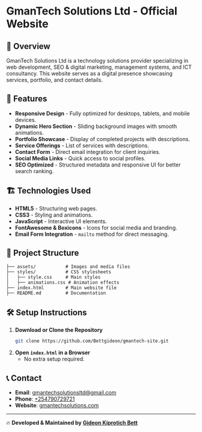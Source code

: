 # GmanTech Solutions Ltd - Official Website

## 🚀 Overview
GmanTech Solutions Ltd is a technology solutions provider specializing in web development, SEO & digital marketing, management systems, and ICT consultancy. This website serves as a digital presence showcasing services, portfolio, and contact details.

## 📌 Features
- **Responsive Design** - Fully optimized for desktops, tablets, and mobile devices.
- **Dynamic Hero Section** - Sliding background images with smooth animations.
- **Portfolio Showcase** - Display of completed projects with descriptions.
- **Service Offerings** - List of services with descriptions.
- **Contact Form** - Direct email integration for client inquiries.
- **Social Media Links** - Quick access to social profiles.
- **SEO Optimized** - Structured metadata and responsive UI for better search ranking.

## 🏗️ Technologies Used
- **HTML5** - Structuring web pages.
- **CSS3** - Styling and animations.
- **JavaScript** - Interactive UI elements.
- **FontAwesome & Boxicons** - Icons for social media and branding.
- **Email Form Integration** - `mailto` method for direct messaging.

## 📂 Project Structure
```
├── assets/           # Images and media files
├── styles/           # CSS stylesheets
│   ├── style.css     # Main styles
│   ├── animations.css # Animation effects
├── index.html        # Main website file
├── README.md         # Documentation
```

## 🛠️ Setup Instructions
1. **Download or Clone the Repository**
   ```bash
   git clone https://github.com/Bettgideon/gmantech-site.git
   ```
2. **Open `index.html` in a Browser**
   - No extra setup required.

## 📞 Contact
- **Email**: [gmantechsolutionsltd@gmail.com](mailto:gmantechsolutionsltd@gmail.com)
- **Phone**: [+254790729721](tel:+254790729721)
- **Website**: [gmantechsolutions.com](#)

---
🔥 **Developed & Maintained by [Gideon Kiprotich Bett](https://bettgideon-github-io.vercel.app/)**
